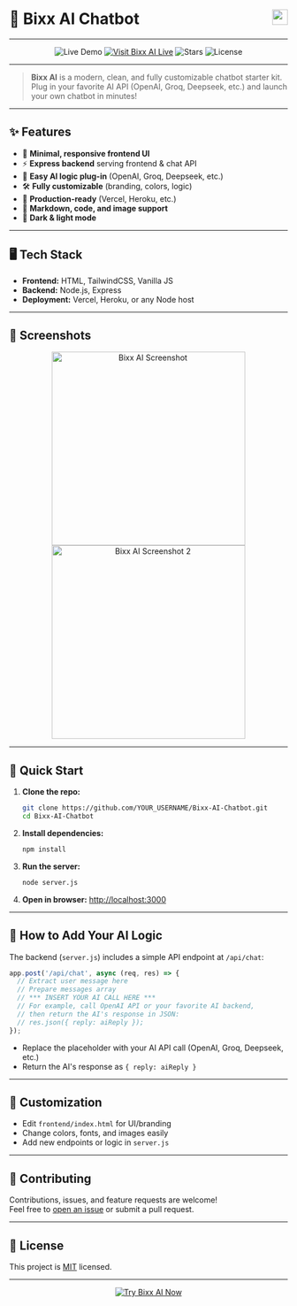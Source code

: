# 🚀 Bixx AI Chatbot &nbsp; <img src="https://img.shields.io/badge/Built%20by-Omer%20AI-2563eb?style=flat-square" align="right" height="28"/>

---

<p align="center">
  <img src="https://img.shields.io/badge/Live%20Demo-Bixx%20AI-2563eb?style=for-the-badge&logo=vercel" alt="Live Demo"/>
  <a href="https://bixx.vercel.app/"><img src="https://img.shields.io/badge/Visit%20Bixx%20AI%20Live-blue?style=for-the-badge&logo=vercel" alt="Visit Bixx AI Live"></a>
  <img src="https://img.shields.io/github/stars/BixxOpenSource/Bixx-AI?style=for-the-badge" alt="Stars"/>
  <img src="https://img.shields.io/github/license/BixxOpenSource/Bixx-AI?style=for-the-badge" alt="License"/>
</p>

---

> **Bixx AI** is a modern, clean, and fully customizable chatbot starter kit. <br>Plug in your favorite AI API (OpenAI, Groq, Deepseek, etc.) and launch your own chatbot in minutes!

---

## ✨ Features

- 🎨 **Minimal, responsive frontend UI**
- ⚡ **Express backend** serving frontend & chat API
- 🧠 **Easy AI logic plug-in** (OpenAI, Groq, Deepseek, etc.)
- 🛠️ **Fully customizable** (branding, colors, logic)
- 🚀 **Production-ready** (Vercel, Heroku, etc.)
- 💬 **Markdown, code, and image support**
- 🌙 **Dark & light mode**

---

## 🖥️ Tech Stack

- **Frontend:** HTML, TailwindCSS, Vanilla JS
- **Backend:** Node.js, Express
- **Deployment:** Vercel, Heroku, or any Node host

---

## 📸 Screenshots

<p align="center">
  <img src="https://iili.io/FV87mZJ.jpg" alt="Bixx AI Screenshot" width="350"/>
  <img src="https://iili.io/FV805UQ.jpg" alt="Bixx AI Screenshot 2" width="350"/>
</p>

---

## 🚀 Quick Start

1. **Clone the repo:**
    ```bash
    git clone https://github.com/YOUR_USERNAME/Bixx-AI-Chatbot.git
    cd Bixx-AI-Chatbot
    ```
2. **Install dependencies:**
    ```bash
    npm install
    ```
3. **Run the server:**
    ```bash
    node server.js
    ```
4. **Open in browser:**
    [http://localhost:3000](http://localhost:3000)

---

## 🧩 How to Add Your AI Logic

The backend (`server.js`) includes a simple API endpoint at `/api/chat`:

```js
app.post('/api/chat', async (req, res) => {
  // Extract user message here
  // Prepare messages array
  // *** INSERT YOUR AI CALL HERE ***
  // For example, call OpenAI API or your favorite AI backend,
  // then return the AI's response in JSON:
  // res.json({ reply: aiReply });
});
```

- Replace the placeholder with your AI API call (OpenAI, Groq, Deepseek, etc.)
- Return the AI's response as `{ reply: aiReply }`

---

## 🎨 Customization

- Edit `frontend/index.html` for UI/branding
- Change colors, fonts, and images easily
- Add new endpoints or logic in `server.js`

---

## 🤝 Contributing

Contributions, issues, and feature requests are welcome!<br>
Feel free to [open an issue](https://github.com/YOUR_USERNAME/Bixx-AI-Chatbot/issues) or submit a pull request.

---

## 📄 License

This project is [MIT](LICENSE) licensed.

---

<p align="center">
  <a href="https://bixx.vercel.app/" target="_blank"><img src="https://img.shields.io/badge/Try%20Bixx%20AI%20Now-2563eb?style=for-the-badge&logo=vercel" alt="Try Bixx AI Now"></a>
</p>
